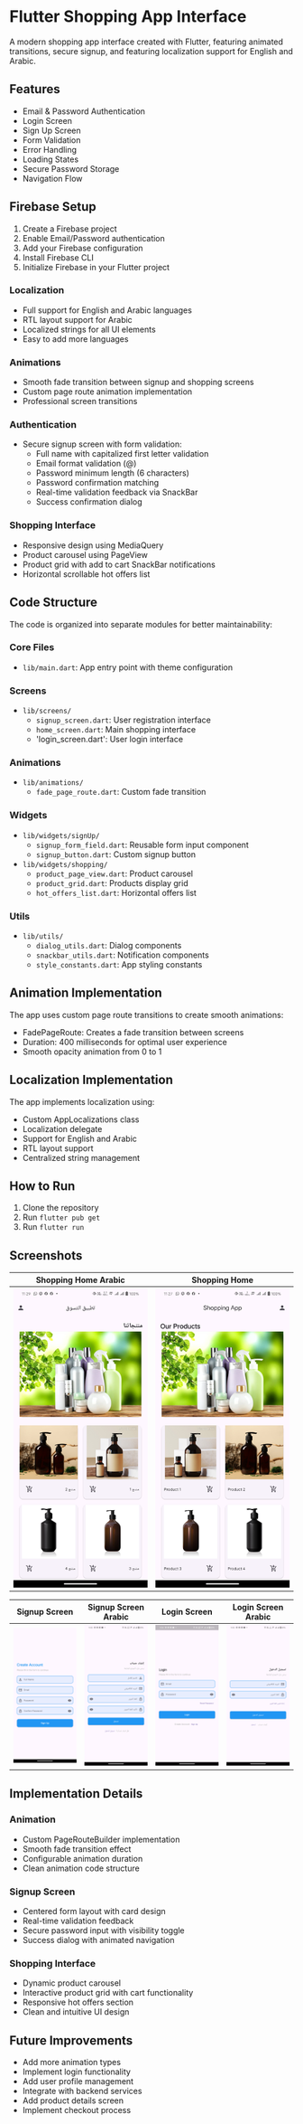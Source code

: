 # Flutter Shopping App Interface

A modern shopping app interface created with Flutter, featuring animated transitions, secure signup, and featuring localization support for English and Arabic.

## Features
- Email & Password Authentication
- Login Screen
- Sign Up Screen
- Form Validation
- Error Handling
- Loading States
- Secure Password Storage
- Navigation Flow

## Firebase Setup
1. Create a Firebase project
2. Enable Email/Password authentication
3. Add your Firebase configuration
4. Install Firebase CLI
5. Initialize Firebase in your Flutter project


### Localization
- Full support for English and Arabic languages
- RTL layout support for Arabic
- Localized strings for all UI elements
- Easy to add more languages

### Animations
- Smooth fade transition between signup and shopping screens
- Custom page route animation implementation
- Professional screen transitions

### Authentication
- Secure signup screen with form validation:
  - Full name with capitalized first letter validation
  - Email format validation (@)
  - Password minimum length (6 characters)
  - Password confirmation matching
  - Real-time validation feedback via SnackBar
  - Success confirmation dialog

### Shopping Interface
- Responsive design using MediaQuery
- Product carousel using PageView
- Product grid with add to cart SnackBar notifications
- Horizontal scrollable hot offers list

## Code Structure
The code is organized into separate modules for better maintainability:

### Core Files
- `lib/main.dart`: App entry point with theme configuration

### Screens
- `lib/screens/`
  - `signup_screen.dart`: User registration interface
  - `home_screen.dart`: Main shopping interface
  - 'login_screen.dart': User login interface

### Animations
- `lib/animations/`
  - `fade_page_route.dart`: Custom fade transition

### Widgets
- `lib/widgets/signUp/`
  - `signup_form_field.dart`: Reusable form input component
  - `signup_button.dart`: Custom signup button
- `lib/widgets/shopping/`
  - `product_page_view.dart`: Product carousel
  - `product_grid.dart`: Products display grid
  - `hot_offers_list.dart`: Horizontal offers list

### Utils
- `lib/utils/`
  - `dialog_utils.dart`: Dialog components
  - `snackbar_utils.dart`: Notification components
  - `style_constants.dart`: App styling constants

## Animation Implementation

The app uses custom page route transitions to create smooth animations:
- FadePageRoute: Creates a fade transition between screens
- Duration: 400 milliseconds for optimal user experience
- Smooth opacity animation from 0 to 1

## Localization Implementation
The app implements localization using:
- Custom AppLocalizations class
- Localization delegate
- Support for English and Arabic
- RTL layout support
- Centralized string management

## How to Run

1. Clone the repository
2. Run `flutter pub get`
3. Run `flutter run`

## Screenshots

| Shopping Home Arabic | Shopping Home |
|---|---|
| <img src="shopping_screen_ar.png" width="250"> | <img src="shopping_screen.png" width="250"> |

| Signup Screen | Signup Screen Arabic | Login Screen | Login Screen Arabic |
|---|---|---|---|
| <img src="signup_screen.png" width="250"> | <img src="signup_screen_ar.png" width="250"> | <img src="login_screen.png" width="250"> | <img src="login_screen_ar.png" width="250"> |


## Implementation Details

### Animation
- Custom PageRouteBuilder implementation
- Smooth fade transition effect
- Configurable animation duration
- Clean animation code structure

### Signup Screen
- Centered form layout with card design
- Real-time validation feedback
- Secure password input with visibility toggle
- Success dialog with animated navigation

### Shopping Interface
- Dynamic product carousel
- Interactive product grid with cart functionality
- Responsive hot offers section
- Clean and intuitive UI design

## Future Improvements

- Add more animation types
- Implement login functionality
- Add user profile management
- Integrate with backend services
- Add product details screen
- Implement checkout process